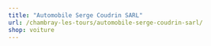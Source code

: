 ```yaml
---
title: "Automobile Serge Coudrin SARL"
url: /chambray-les-tours/automobile-serge-coudrin-sarl/
shop: voiture
---
```

